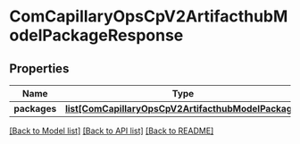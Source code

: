 # ComCapillaryOpsCpV2ArtifacthubModelPackageResponse

## Properties
Name | Type | Description | Notes
------------ | ------------- | ------------- | -------------
**packages** | [**list[ComCapillaryOpsCpV2ArtifacthubModelPackage]**](ComCapillaryOpsCpV2ArtifacthubModelPackage.md) |  | [optional] 

[[Back to Model list]](../README.md#documentation-for-models) [[Back to API list]](../README.md#documentation-for-api-endpoints) [[Back to README]](../README.md)

